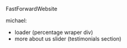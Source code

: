 FastForwardWebsite

michael:
- loader (percentage wraper div)
- more about us slider (testimonials section)
